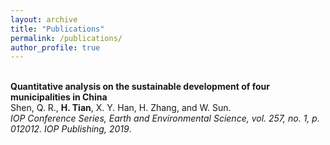 ```yaml
---
layout: archive
title: "Publications"
permalink: /publications/
author_profile: true
---
```


<br>
<b>Quantitative analysis on the sustainable development of four municipalities in China</b> <br> 
Shen, Q. R., <b>H. Tian</b>, X. Y. Han, H. Zhang, and W. Sun.
<br>
<i>IOP Conference Series, Earth and Environmental Science, vol. 257, no. 1, p. 012012. IOP Publishing, 2019</i>.
